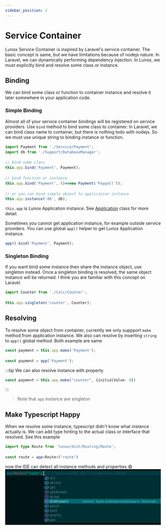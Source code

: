 ```yaml
---
sidebar_position: 2
---
```


# Service Container
Lunox Service Container is inspired by Laravel's service container. The basic concept is same, but we have limitations because of nodejs nature. In Laravel, we can dynamically performing dependency injection. In Lunox, we must explicitly bind and resolve some class or instance.
## Binding
We can bind some class or function to container instance and resolve it later somewhere in your application code.
### Simple Binding
Almost all of your service container bindings will be registered on service providers. Use `bind` method to bind some class to container. In Laravel, we can bind class name to container, but there is nothing todo with nodejs. So we must use unique string to binding instance or function.
```ts
import Payment from './Service/Payment';
import db from './Support/DatabaseManager';

// bind some class
this.app.bind('Payment', Payment);

// bind function or instance
this.app.bind('Payment', ()=>new Payment('Paypall'));

// or you can bind simple object to application instance
this.app.instance('db', db);
```
`this.app` is Lunox Application instance. See [Application](https://github.com/kodepandai/lunox-framework/blob/main/src/Foundation/Application.ts) class for more detail.

Sometimes you cannot get application instance, for example outside service providers. You can use global `app()` helper to get Lunox Application instance.
```ts
app().bind('Payment', Payment);
```
### Singleton Binding
If you want bind some instance then share the instance object, use singleton instead. Once a singleton binding is resolved, the same object instance will be returned. I think you are familiar with this concept on Laravel.

```ts
import Counter from './Calc/Counter';

this.app.singleton('counter', Counter);
```

## Resolving
To resolve some object from container, currently we only suppport `make` method from application instance. We also can resolve by inserting `string` to `app()` global method. Both example are same
```ts
const payment = this.app.make('Payment');

const payment = app('Payment');
```
:::tip
We can also resolve instance with property
```ts
const payment = this.app.make("counter", {initialValue: 0})
```
:::
> Note that `app` instance are singleton

## Make Typescript Happy
When we resolve some instance, typescript didn't know what instance actually is. We can add type hinting to the actual class or interface that resolved. See this example
```ts
import type Route from 'lunox/dist/Routing/Route';

const route = app<Route>("route")
```
now the IDE can detect all instance methods and properties :smile:
![typescript is happy](./resolving.png "Typescript is happy now")